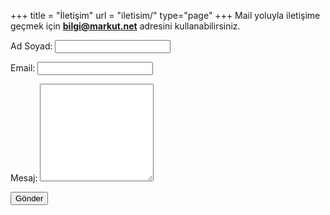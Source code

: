 +++
title = "İletişim"
url = "iletisim/"
type="page"
+++
Mail yoluyla iletişime geçmek için **bilgi@markut.net** adresini kullanabilirsiniz.

<form name="Contact" method="POST" data-netlify="true">
  <p><label>Ad Soyad: <input type="text" name="name" class="form form-control" /></label></p> 
  <p><label>Email: <input type="text" name="email" class="form-control" /></label></p>
  <p><label>Mesaj: </label><textarea class=" form-control"  rows="10" name="message" style="max-width: 600px"></textarea></p>
  <p><button type="submit" class=" btn markutbtn">Gönder</button></p>
</form>

